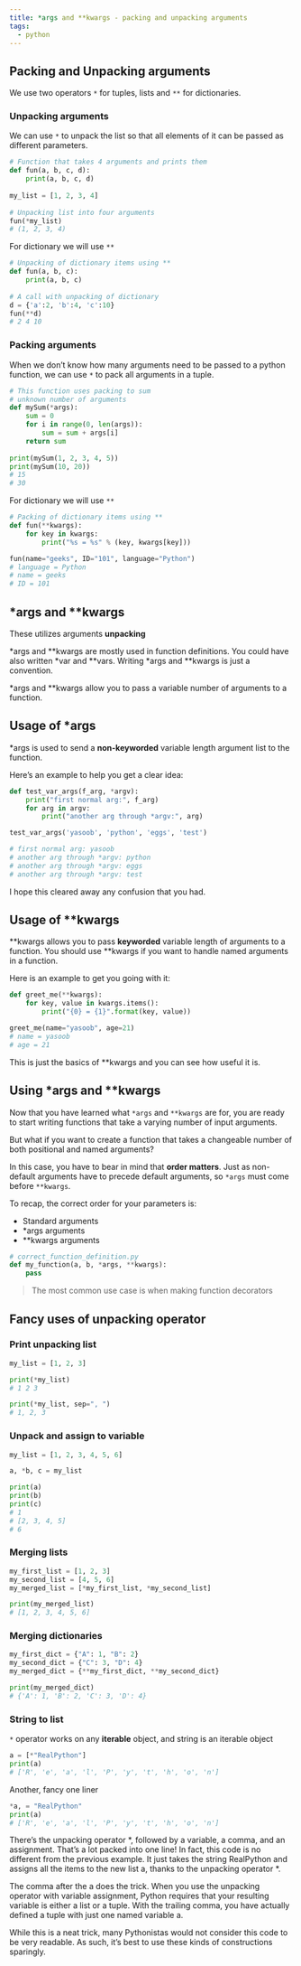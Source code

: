 ```yaml
---
title: *args and **kwargs - packing and unpacking arguments
tags:
  - python
---
```


## Packing and Unpacking arguments

We use two operators `*` for tuples, lists and `**` for dictionaries.

### Unpacking arguments

We can use `*` to unpack the list so that all elements of it can be passed as different parameters.

```python
# Function that takes 4 arguments and prints them 
def fun(a, b, c, d): 
    print(a, b, c, d) 
  
my_list = [1, 2, 3, 4] 
  
# Unpacking list into four arguments 
fun(*my_list)
# (1, 2, 3, 4)
```

For dictionary we will use `**`

```python
# Unpacking of dictionary items using ** 
def fun(a, b, c): 
    print(a, b, c) 
  
# A call with unpacking of dictionary 
d = {'a':2, 'b':4, 'c':10} 
fun(**d) 
# 2 4 10
```

### Packing arguments
When we don’t know how many arguments need to be passed to a python function, we can use `*` to pack all arguments in a tuple.

```python
# This function uses packing to sum 
# unknown number of arguments 
def mySum(*args): 
    sum = 0
    for i in range(0, len(args)): 
        sum = sum + args[i] 
    return sum 
  
print(mySum(1, 2, 3, 4, 5)) 
print(mySum(10, 20)) 
# 15
# 30
```

For dictionary we will use `**`

```python
# Packing of dictionary items using ** 
def fun(**kwargs): 
    for key in kwargs: 
        print("%s = %s" % (key, kwargs[key])) 

fun(name="geeks", ID="101", language="Python")
# language = Python
# name = geeks
# ID = 101
```

## *args and **kwargs

These utilizes arguments __unpacking__

*args and **kwargs are mostly used in function definitions. You could have also written *var and **vars. Writing *args and **kwargs is just a convention.

*args and **kwargs allow you to pass a variable number of arguments to a function.

## Usage of *args
*args is used to send a __non-keyworded__ variable length argument list to the function.

Here’s an example to help you get a clear idea:

```python
def test_var_args(f_arg, *argv):
    print("first normal arg:", f_arg)
    for arg in argv:
        print("another arg through *argv:", arg)

test_var_args('yasoob', 'python', 'eggs', 'test')

# first normal arg: yasoob
# another arg through *argv: python
# another arg through *argv: eggs
# another arg through *argv: test
```
I hope this cleared away any confusion that you had.

## Usage of **kwargs
**kwargs allows you to pass __keyworded__ variable length of arguments to a function. You should use **kwargs if you want to handle named arguments in a function. 

Here is an example to get you going with it:

```python
def greet_me(**kwargs):
    for key, value in kwargs.items():
        print("{0} = {1}".format(key, value))

greet_me(name="yasoob", age=21)
# name = yasoob
# age = 21
```

This is just the basics of **kwargs and you can see how useful it is.

## Using *args and **kwargs 
Now that you have learned what `*args` and `**kwargs` are for, you are ready to start writing functions that take a varying number of input arguments. 

But what if you want to create a function that takes a changeable number of both positional and named arguments?

In this case, you have to bear in mind that __order matters__. Just as non-default arguments have to precede default arguments, so `*args` must come before `**kwargs`.

To recap, the correct order for your parameters is:

- Standard arguments
- *args arguments
- **kwargs arguments

```python
# correct_function_definition.py
def my_function(a, b, *args, **kwargs):
    pass
```

> The most common use case is when making function decorators

## Fancy uses of unpacking operator

### Print unpacking list 

```python
my_list = [1, 2, 3]

print(*my_list)
# 1 2 3

print(*my_list, sep=", ")
# 1, 2, 3
```

### Unpack and assign to variable

```python
my_list = [1, 2, 3, 4, 5, 6]

a, *b, c = my_list

print(a)
print(b)
print(c)
# 1
# [2, 3, 4, 5]
# 6
```

### Merging lists

```python
my_first_list = [1, 2, 3]
my_second_list = [4, 5, 6]
my_merged_list = [*my_first_list, *my_second_list]

print(my_merged_list)
# [1, 2, 3, 4, 5, 6]
```

### Merging dictionaries

```python
my_first_dict = {"A": 1, "B": 2}
my_second_dict = {"C": 3, "D": 4}
my_merged_dict = {**my_first_dict, **my_second_dict}

print(my_merged_dict)
# {'A': 1, 'B': 2, 'C': 3, 'D': 4}
```

### String to list 

`*` operator works on any __iterable__ object, and string is an iterable object

```python
a = [*"RealPython"]
print(a)
# ['R', 'e', 'a', 'l', 'P', 'y', 't', 'h', 'o', 'n']
```

Another, fancy one liner

```py
*a, = "RealPython"
print(a)
# ['R', 'e', 'a', 'l', 'P', 'y', 't', 'h', 'o', 'n']
```

There’s the unpacking operator *, followed by a variable, a comma, and an assignment. That’s a lot packed into one line! In fact, this code is no different from the previous example. It just takes the string RealPython and assigns all the items to the new list a, thanks to the unpacking operator *.

The comma after the a does the trick. When you use the unpacking operator with variable assignment, Python requires that your resulting variable is either a list or a tuple. With the trailing comma, you have actually defined a tuple with just one named variable a.

While this is a neat trick, many Pythonistas would not consider this code to be very readable. As such, it’s best to use these kinds of constructions sparingly.
